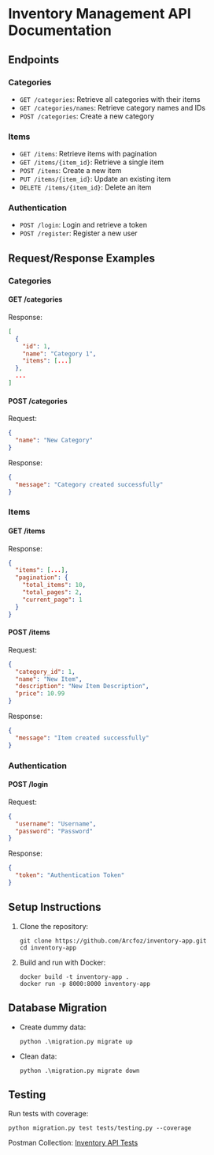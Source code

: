 # Inventory Management API Documentation

## Endpoints

### Categories
- `GET /categories`: Retrieve all categories with their items
- `GET /categories/names`: Retrieve category names and IDs
- `POST /categories`: Create a new category

### Items
- `GET /items`: Retrieve items with pagination
- `GET /items/{item_id}`: Retrieve a single item
- `POST /items`: Create a new item
- `PUT /items/{item_id}`: Update an existing item
- `DELETE /items/{item_id}`: Delete an item

### Authentication
- `POST /login`: Login and retrieve a token
- `POST /register`: Register a new user

## Request/Response Examples

### Categories

#### GET /categories
Response:
```json
[
  {
    "id": 1,
    "name": "Category 1",
    "items": [...]
  },
  ...
]
```

#### POST /categories
Request:
```json
{
  "name": "New Category"
}
```
Response:
```json
{
  "message": "Category created successfully"
}
```

### Items

#### GET /items
Response:
```json
{
  "items": [...],
  "pagination": {
    "total_items": 10,
    "total_pages": 2,
    "current_page": 1
  }
}
```

#### POST /items
Request:
```json
{
  "category_id": 1,
  "name": "New Item",
  "description": "New Item Description",
  "price": 10.99
}
```
Response:
```json
{
  "message": "Item created successfully"
}
```

### Authentication

#### POST /login
Request:
```json
{
  "username": "Username",
  "password": "Password"
}
```
Response:
```json
{
  "token": "Authentication Token"
}
```

## Setup Instructions

1. Clone the repository:
   ```
   git clone https://github.com/Arcfoz/inventory-app.git
   cd inventory-app
   ```
2. Build and run with Docker:
   ```
   docker build -t inventory-app .
   docker run -p 8000:8000 inventory-app
   ```

## Database Migration

- Create dummy data:
  ```
  python .\migration.py migrate up
  ```
- Clean data:
  ```
  python .\migration.py migrate down
  ```

## Testing

Run tests with coverage:
```
python migration.py test tests/testing.py --coverage
```

Postman Collection: [Inventory API Tests](https://elements.getpostman.com/redirect?entityId=28552659-b7adb724-e437-4200-9934-7951317a864a&entityType=collection)
